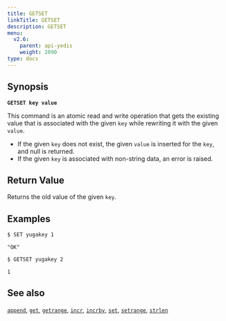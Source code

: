 ```yaml
---
title: GETSET
linkTitle: GETSET
description: GETSET
menu:
  v2.6:
    parent: api-yedis
    weight: 2090
type: docs
---
```


## Synopsis

**`GETSET key value`**

This command is an atomic read and write operation that gets the existing value that is associated with the given `key` while rewriting it with the given `value`.

- If the given `key` does not exist, the given `value` is inserted for the `key`, and null is returned.
- If the given `key` is associated with non-string data, an error is raised.

## Return Value

Returns the old value of the given `key`.

## Examples

```sh
$ SET yugakey 1
```

```
"OK"
```

```sh
$ GETSET yugakey 2
```

```
1
```

## See also

[`append`](../append/), [`get`](../get/), [`getrange`](../getrange/), [`incr`](../incr/), [`incrby`](../incrby/), [`set`](../set/), [`setrange`](../setrange/), [`strlen`](../strlen/)

